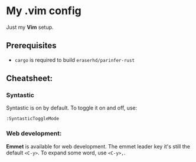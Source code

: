 My .vim config
==============

Just my **Vim** setup.

Prerequisites
-------------

- `cargo` is required to build `eraserhd/parinfer-rust`

Cheatsheet:
-----------

### Syntastic

Syntastic is on by default. To toggle it on and off, use:

    :SyntasticToggleMode

### Web development:

**Emmet** is available for web development. The emmet leader key it's still the
default `<C-y>`. To expand some word, use `<C-y>,`.

